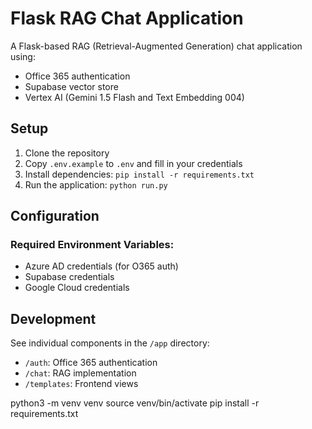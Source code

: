 # Flask RAG Chat Application

A Flask-based RAG (Retrieval-Augmented Generation) chat application using:
- Office 365 authentication
- Supabase vector store
- Vertex AI (Gemini 1.5 Flash and Text Embedding 004)

## Setup

1. Clone the repository
2. Copy `.env.example` to `.env` and fill in your credentials
3. Install dependencies: `pip install -r requirements.txt`
4. Run the application: `python run.py`

## Configuration

### Required Environment Variables:
- Azure AD credentials (for O365 auth)
- Supabase credentials
- Google Cloud credentials

## Development

See individual components in the `/app` directory:
- `/auth`: Office 365 authentication
- `/chat`: RAG implementation
- `/templates`: Frontend views

python3 -m venv venv
source venv/bin/activate
pip install -r requirements.txt 
